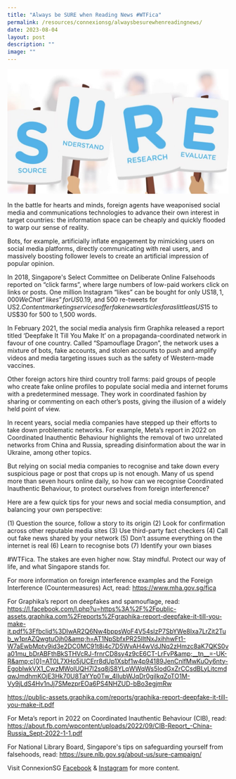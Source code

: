 ```yaml
---
title: "Always be SURE when Reading News #WTFica"
permalink: /resources/connexionsg/alwaysbesurewhenreadingnews/
date: 2023-08-04
layout: post
description: ""
image: ""
---
```

![](/images/connexionsg/2023/always%20be%20sure.jpg)


In the battle for hearts and minds, foreign agents have weaponised social media and communications technologies to advance their own interest in target countries: the information space can be cheaply and quickly flooded to warp our sense of reality.

Bots, for example, artificially inflate engagement by mimicking users on social media platforms, directly communicating with real users, and massively boosting follower levels to create an artificial impression of popular opinion.

In 2018, Singapore's Select Committee on Deliberate Online Falsehoods reported on “click farms”, where large numbers of low-paid workers click on links or posts. One million Instagram “likes” can be bought for only US$18, 1,000 WeChat “likes” for US$0.19, and 500 re-tweets for US$2. Content marketing services offer fake news articles for as little as US$15 to US$30 for 500 to 1,500 words.

In February 2021, the social media analysis firm Graphika released a report titled ‘Deepfake It Till You Make It’ on a propaganda-coordinated network in favour of one country. Called “Spamouflage Dragon”, the network uses a mixture of bots, fake accounts, and stolen accounts to push and amplify videos and media targeting issues such as the safety of Western-made vaccines.

Other foreign actors hire third country troll farms: paid groups of people who create fake online profiles to populate social media and internet forums with a predetermined message. They work in coordinated fashion by sharing or commenting on each other’s posts, giving the illusion of a widely held point of view.

In recent years, social media companies have stepped up their efforts to take down problematic networks. For example, Meta’s report in 2022 on Coordinated Inauthentic Behaviour highlights the removal of two unrelated networks from China and Russia, spreading disinformation about the war in Ukraine, among other topics.

But relying on social media companies to recognise and take down every suspicious page or post that crops up is not enough. Many of us spend more than seven hours online daily, so how can we recognise Coordinated Inauthentic Behaviour, to protect ourselves from foreign interference?

Here are a few quick tips for your news and social media consumption, and balancing your own perspective:

(1) Question the source, follow a story to its origin
(2) Look for confirmation across other reputable media sites
(3) Use third-party fact checkers
(4) Call out fake news shared by your network
(5) Don’t assume everything on the internet is real
(6) Learn to recognise bots
(7) Identify your own biases

#WTFica. The stakes are even higher now. Stay mindful. Protect our way of life, and what Singapore stands for.

For more information on foreign interference examples and the Foreign Interference (Countermeasures) Act, read: 
https://www.mha.gov.sg/fica

For Graphika’s report on deepfakes and spamouflage, read:
https://l.facebook.com/l.php?u=https%3A%2F%2Fpublic-assets.graphika.com%2Freports%2Fgraphika-report-deepfake-it-till-you-make-it.pdf%3Ffbclid%3DIwAR2Q6Nw4bppsWoF4V54sIzP7SbYWe8Ixa7LrZit2Tub_w1prAZQwgtuOjh0&amp;h=AT1NpSbfxPR25IltNxJxihhwFt1-W7aEwbMptv9id3e2DC0MC91t8i4c7D5WvAH4wVdJNq2zHmzc8aK7QKS0va01mu_bDrABFthBkSTHVcRJ-frnrCD8sy4z9cE6CT-LrFvP&amp;__tn__=-UK-R&amp;c[0]=AT0L7XHo5jUCErr8dUp1Xsbf1w4p94189JenCnlfMwKuOy6nty-EgoblwkVX1_CwzMWolUQH7l2sq8jS8YLqWWqWs5IodGxZrCCsdBLyLitcmdqwJmdhmKOjE3Hk70U8TaYYp0Tw_4lIubWJqDr0giIkqZoTO1M-Vy9jLdS4Hv1nJj7SMezprEOa6PS4NHZUD-bBo3egjmRw

https://public-assets.graphika.com/reports/graphika-report-deepfake-it-till-you-make-it.pdf

For Meta’s report in 2022 on Coordinated Inauthentic Behaviour (CIB), read:
https://about.fb.com/wpcontent/uploads/2022/09/CIB-Report_-China-Russia_Sept-2022-1-1.pdf

For National Library Board, Singapore's tips on safeguarding yourself from falsehoods, read:
https://sure.nlb.gov.sg/about-us/sure-campaign/

Visit ConnexionSG <a target="_blank" href="https://www.facebook.com/ConnexionSG">Facebook</a> &amp; <a target="_blank" href="https://www.instagram.com/connexionsg/">Instagram</a> for more content.